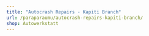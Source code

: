 ```yaml
---
title: "Autocrash Repairs - Kapiti Branch"
url: /paraparaumu/autocrash-repairs-kapiti-branch/
shop: Autowerkstatt
---
```

